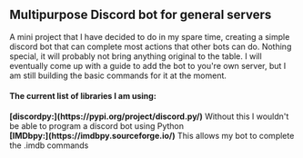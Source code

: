 <h2>Multipurpose Discord bot for general servers</h2>
A mini project that I have decided to do in my spare time, creating a simple discord bot that can complete most actions that other bots can do. Nothing special, it will probably not bring anything original to the table.
I will eventually come up with a guide to add the bot to you're own server, but I am still building the basic commands for it at the moment.
<h4>The current list of libraries I am using:</h4>
<b>[discordpy:](https://pypi.org/project/discord.py/)</b> Without this I wouldn't be able to program a discord bot using Python<br>
<b>[IMDbpy:](https://imdbpy.sourceforge.io/)</b> This allows my bot to complete the .imdb commands

